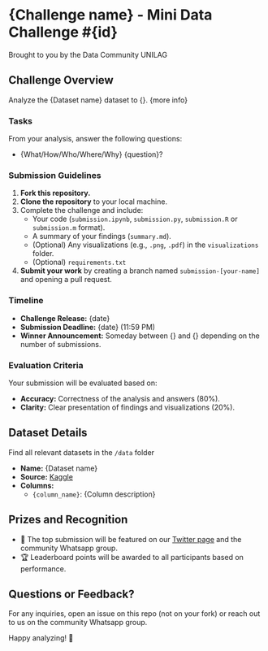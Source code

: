 # {Challenge name} - Mini Data Challenge #{id}

Brought to you by the Data Community UNILAG

## Challenge Overview

Analyze the {Dataset name} dataset to {}. {more info}

### Tasks

From your analysis, answer the following questions:

- {What/How/Who/Where/Why} {question}?

### Submission Guidelines

1. **Fork this repository.**
2. **Clone the repository** to your local machine.
3. Complete the challenge and include:
   - Your code (`submission.ipynb`, `submission.py`, `submission.R` or `submission.m` format).
   - A summary of your findings (`summary.md`).
   - (Optional) Any visualizations (e.g., `.png`, `.pdf`) in the `visualizations` folder.
   - (Optional) `requirements.txt`
4. **Submit your work** by creating a branch named `submission-[your-name]` and opening a pull request.

### Timeline

- **Challenge Release:** {date}
- **Submission Deadline:** {date} (11:59 PM)
- **Winner Announcement:** Someday between {} and {} depending on the number of submissions.

### Evaluation Criteria

Your submission will be evaluated based on:

- **Accuracy:** Correctness of the analysis and answers (80%).
- **Clarity:** Clear presentation of findings and visualizations (20%).

## Dataset Details

Find all relevant datasets in the `/data` folder

- **Name:** {Dataset name}
- **Source:** [Kaggle]({source-link})
- **Columns:**
  - `{column_name}`: {Column description}

## Prizes and Recognition

- 🌟 The top submission will be featured on our [Twitter page](https://twitter.com/DataComUnilag) and the community Whatsapp group.
- 🏆 Leaderboard points will be awarded to all participants based on performance.

## Questions or Feedback?

For any inquiries, open an issue on this repo (not on your fork) or reach out to us on the community Whatsapp group.

Happy analyzing! 🚀
